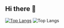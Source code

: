 ## Hi there 👋

<!--
**ihgoyarp/ihgoyarp** is a ✨ _special_ ✨ repository because its `README.md` (this file) appears on your GitHub profile.

Here are some ideas to get you started:

- 🔭 I’m currently working on ...
- 🌱 I’m currently learning ...
- 👯 I’m looking to collaborate on ...
- 🤔 I’m looking for help with ...
- 💬 Ask me about ...
- 📫 How to reach me: ...
- 😄 Pronouns: ...
- ⚡ Fun fact: ...
-->
[![Top Langs](https://github-readme-stats.vercel.app/api/top-langs/?username=ihgoyarp)](https://github.com/ihgoyarp/github-readme-stats)
![Top Langs](https://github-readme-stats.vercel.app/api/top-langs/?username=ihgoyarp&langs_count=8)

